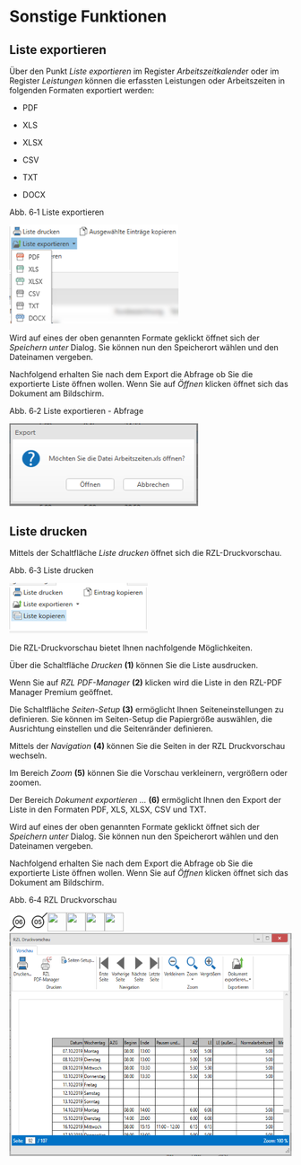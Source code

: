 # Sonstige Funktionen

## Liste exportieren

Über den Punkt *Liste exportieren* im Register *Arbeitszeitkalende*r
oder im Register *Leistungen* können die erfassten Leistungen oder
Arbeitszeiten in folgenden Formaten exportiert werden:

-   PDF

-   XLS

-   XLSX

-   CSV

-   TXT

-   DOCX

Abb. 6‑1 Liste exportieren

<img src=".\img/image102.png"
style="width:3.14961in;height:1.83591in" />

Wird auf eines der oben genannten Formate geklickt öffnet sich der
*Speichern unter* Dialog. Sie können nun den Speicherort wählen und den
Dateinamen vergeben.

Nachfolgend erhalten Sie nach dem Export die Abfrage ob Sie die
exportierte Liste öffnen wollen. Wenn Sie auf *Öffnen* klicken öffnet
sich das Dokument am Bildschirm.

Abb. 6‑2 Liste exportieren - Abfrage

<img src=".\img/image103.png"
style="width:3.51248in;height:1.53081in" />

## Liste drucken

Mittels der Schaltfläche *Liste drucken* öffnet sich die
RZL-Druckvorschau.

Abb. 6‑3 Liste drucken

<img src=".\img/image104.png"
style="width:2.57292in;height:0.93301in" />

Die RZL-Druckvorschau bietet Ihnen nachfolgende Möglichkeiten.

Über die Schaltfläche *Drucken* **(1)** können Sie die Liste ausdrucken.

Wenn Sie auf *RZL PDF-Manager* **(2)** klicken wird die Liste in den
RZL-PDF Manager Premium geöffnet.

Die Schaltfläche *Seiten-Setup* **(3)** ermöglicht Ihnen
Seiteneinstellungen zu definieren. Sie können im Seiten-Setup die
Papiergröße auswählen, die Ausrichtung einstellen und die Seitenränder
definieren.

Mittels der *Navigation* **(4)** können Sie die Seiten in der RZL
Druckvorschau wechseln.

Im Bereich *Zoom* **(5)** können Sie die Vorschau verkleinern,
vergrößern oder zoomen.

Der Bereich *Dokument exportieren …* **(6)** ermöglicht Ihnen den Export
der Liste in den Formaten PDF, XLS, XLSX, CSV und TXT.

Wird auf eines der oben genannten Formate geklickt öffnet sich der
*Speichern unter* Dialog. Sie können nun den Speicherort wählen und den
Dateinamen vergeben.

Nachfolgend erhalten Sie nach dem Export die Abfrage ob Sie die
exportierte Liste öffnen wollen. Wenn Sie auf *Öffnen* klicken öffnet
sich das Dokument am Bildschirm.

Abb. 6‑4 RZL Druckvorschau

<img src=".\img/image105.png"
style="width:0.35417in;height:0.35417in" /><img src=".\img/image106.png"
style="width:0.35417in;height:0.35417in" /><img src=".\img/image32.png"
style="width:0.35417in;height:0.35417in" /><img src=".\img/image7.png"
style="width:0.35417in;height:0.35417in" /><img src=".\img/image33.png"
style="width:0.35417in;height:0.35417in" /><img src=".\img/image42.png"
style="width:0.35417in;height:0.35417in" /><img src=".\img/image107.png"
style="width:6.08665in;height:4.13936in" />